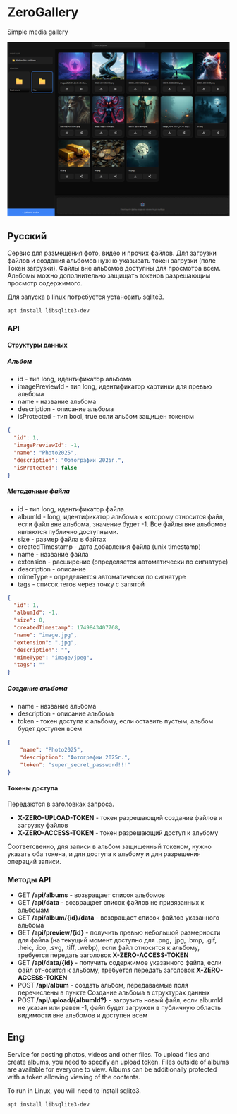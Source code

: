 # ZeroGallery
Simple media gallery

![ZeroGallery](https://github.com/ogoun/ogoun/blob/main/images/zerogallery/01.png)

## Русский

Сервис для размещения фото, видео и прочих файлов.
Для загрузки файлов и создания альбомов нужно указывать токен загрузки (поле Токен загрузки).
Файлы вне альбомов доступны для просмотра всем. Альбомы можно дополнительно защищать токенов разрешающим просмотр содержимого.

Для запуска в linux потребуется установить sqlite3.
```shell
apt install libsqlite3-dev
```

### API

#### Структуры данных

##### Альбом
- id - тип long, идентификатор альбома
- imagePreviewId - тип long, идентификатор картинки для превью альбома
- name - название альбома
- description - описание альбома
- isProtected - тип bool,  true если альбом защищен токеном

```json
{
  "id": 1,
  "imagePreviewId": -1,
  "name": "Photo2025",
  "description": "Фотографии 2025г.",
  "isProtected": false
}
```

##### Метаданные файла
- id - тип long, идентификатор файла
- albumId - long, идентификатор альбома к которому относится файл, если файл вне альбома, значение будет -1. Все файлы вне альбомов являются публично доступными.
- size - размер файла в байтах
- createdTimestamp - дата добавления файла (unix timestamp)
- name - название файла
- extension - расширение (определяется автоматически по сигнатуре)
- description - описание
- mimeType - определяется автоматически по сигнатуре
- tags - список тегов через точку с запятой

```json
{
  "id": 1,
  "albumId": -1,
  "size": 0,
  "createdTimestamp": 1749843407768,
  "name": "image.jpg",
  "extension": ".jpg",
  "description": "",
  "mimeType": "image/jpeg",
  "tags": ""
}
```

##### Создание альбома
- name - название альбома
- description - описание альбома
- token - токен доступа к альбому, если оставить пустым, альбом будет доступен всем

```json
{
	"name": "Photo2025",
	"description": "Фотографии 2025г.",
	"token": "super_secret_password!!!"
}
```

#### Токены доступа
Передаются в заголовках запроса.
- **X-ZERO-UPLOAD-TOKEN** - токен разрешающий создание файлов и загрузку файлов
- **X-ZERO-ACCESS-TOKEN** - токен разрешающий доступ к альбому

Соответсвенно, для записи в альбом защищенный токеном, нужно указать оба токена, и для доступа к альбому и для разрешения операций записи.
### Методы API

- GET **/api/albums** - возвращает список альбомов
- GET **/api/data** - возвращает список файлов не привязанных к альбомам
- GET **/api/album/{id}/data** - возвращает список файлов указанного альбома
- GET **/api/preview/{id}** - получить превью небольшой размерности для файла (на текущий момент доступно для .png, .jpg, .bmp, .gif, .heic, .ico, .svg, .tiff, .webp), если файл относится к альбому, требуется передать заголовок **X-ZERO-ACCESS-TOKEN**
- GET **/api/data/{id}** - получить содержимое указанного файла, если файл относится к альбому, требуется передать заголовок **X-ZERO-ACCESS-TOKEN**
- POST **/api/album** - создать альбом, передаваемые поля перечислены в пункте Создание альбома в структурах данных
- POST **/api/upload/{albumId?}** - загрузить новый файл, если albumId не указан или равен -1, файл будет загружен в публичную область видимости вне альбомов и доступен всем



## Eng

Service for posting photos, videos and other files.
To upload files and create albums, you need to specify an upload token.
Files outside of albums are available for everyone to view. Albums can be additionally protected with a token allowing viewing of the contents.

To run in Linux, you will need to install sqlite3.
```shell
apt install libsqlite3-dev
```
